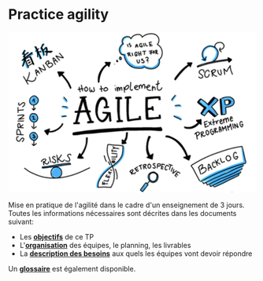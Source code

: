 # Practice agility
![](/resources/agile.png)  

Mise en pratique de l'agilité dans le cadre d'un enseignement de 3 jours.  
Toutes les informations nécessaires sont décrites dans les documents suivant:
- Les [**objectifs**](1_Objectifs.md) de ce TP
- L'[**organisation**](2_Organisation.md) des équipes, le planning, les livrables
- La [**description des besoins**](3_Besoin.md) aux quels les équipes vont devoir répondre

Un [**glossaire**](Glossaire.md) est également disponible.

